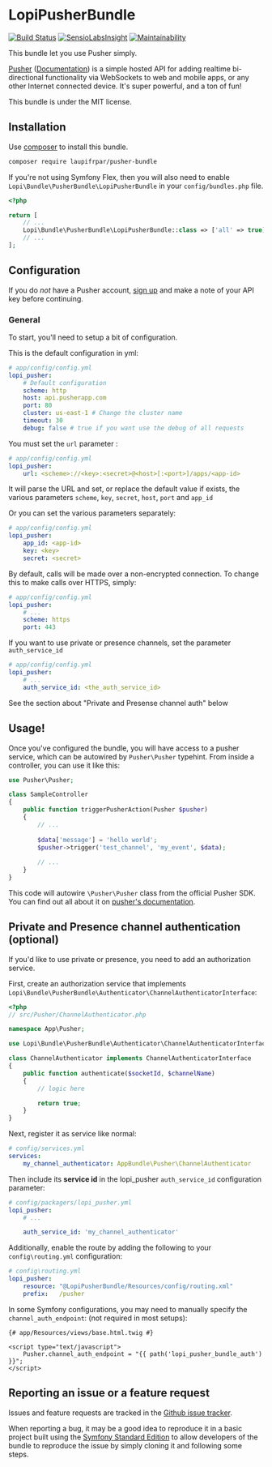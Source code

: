 # LopiPusherBundle

[![Build Status](https://travis-ci.org/laupiFrpar/LopiPusherBundle.svg?branch=master)](https://travis-ci.org/laupiFrpar/LopiPusherBundle)
[![SensioLabsInsight](https://insight.sensiolabs.com/projects/fc5c7590-2d84-47b0-b1e9-82b72c69767a/mini.png)](https://insight.sensiolabs.com/projects/fc5c7590-2d84-47b0-b1e9-82b72c69767a)
[![Maintainability](https://api.codeclimate.com/v1/badges/76235ea329f7ea57834b/maintainability)](https://codeclimate.com/github/laupiFrpar/LopiPusherBundle/maintainability)

This bundle let you use Pusher simply.

[Pusher](http://pusher.com/) ([Documentation](http://pusher.com/docs)) is a simple
hosted API for adding realtime bi-directional functionality via WebSockets to web
and mobile apps, or any other Internet connected device. It's super powerful, and
a ton of fun!

This bundle is under the MIT license.

## Installation

Use [composer](http://getcomposer.org) to install this bundle.

```bash
composer require laupifrpar/pusher-bundle
```

If you're not using Symfony Flex, then you will also need to enable 
`Lopi\Bundle\PusherBundle\LopiPusherBundle` in your `config/bundles.php` file.

```php
<?php

return [
    // ...
    Lopi\Bundle\PusherBundle\LopiPusherBundle::class => ['all' => true],
    // ...
];
```

## Configuration

If you do *not* have a Pusher account, [sign up](https://app.pusherapp.com/accounts/sign_up)
and make a note of your API key before continuing.

### General

To start, you'll need to setup a bit of configuration. 

This is the default configuration in yml:

```yml
# app/config/config.yml
lopi_pusher:
    # Default configuration
    scheme: http
    host: api.pusherapp.com
    port: 80
    cluster: us-east-1 # Change the cluster name
    timeout: 30
    debug: false # true if you want use the debug of all requests
```

You must set the `url` parameter :

```yml
# app/config/config.yml
lopi_pusher:
    url: <scheme>://<key>:<secret>@<host>[:<port>]/apps/<app-id>
```

It will parse the URL and set, or replace the default value if exists, the various parameters `scheme`, `key`, `secret`, `host`, `port` and `app_id`

Or you can set the various parameters separately:

```yml
# app/config/config.yml
lopi_pusher:
    app_id: <app-id>
    key: <key>
    secret: <secret>
```

By default, calls will be made over a non-encrypted connection. To change this to
make calls over HTTPS, simply:

```yml
# app/config/config.yml
lopi_pusher:
    # ...
    scheme: https
    port: 443
```

If you want to use private or presence channels, set the parameter `auth_service_id`

```yml
# app/config/config.yml
lopi_pusher:
    # ...
    auth_service_id: <the_auth_service_id>
```

See the section about "Private and Presense channel auth" below

## Usage!

Once you've configured the bundle, you will have access to a pusher service,
which can be autowired by `Pusher\Pusher` typehint.
From inside a controller, you can use it like this:

```php
use Pusher\Pusher;

class SampleController 
{
    public function triggerPusherAction(Pusher $pusher)
    {
        // ...
    
        $data['message'] = 'hello world';
        $pusher->trigger('test_channel', 'my_event', $data);
    
        // ...
    }
}
```

This code will autowire `\Pusher\Pusher` class from the official Pusher SDK. You can find out all about it on
[pusher's documentation](https://github.com/pusher/pusher-php-server#publishingtriggering-events).

## Private and Presence channel authentication (optional)

If you'd like to use private or presence, you need to add an authorization service.

First, create an authorization service that implements `Lopi\Bundle\PusherBundle\Authenticator\ChannelAuthenticatorInterface`:

```php
<?php
// src/Pusher/ChannelAuthenticator.php

namespace App\Pusher;

use Lopi\Bundle\PusherBundle\Authenticator\ChannelAuthenticatorInterface;

class ChannelAuthenticator implements ChannelAuthenticatorInterface
{
    public function authenticate($socketId, $channelName)
    {
        // logic here

        return true;
    }
}
```

Next, register it as service like normal:

```yml
# config/services.yml
services:
    my_channel_authenticator: AppBundle\Pusher\ChannelAuthenticator
```

Then include its **service id** in the lopi_pusher `auth_service_id` configuration
parameter:

```yml
# config/packagers/lopi_pusher.yml
lopi_pusher:
    # ...

    auth_service_id: 'my_channel_authenticator'
```

Additionally, enable the route by adding the following to your `config\routing.yml`
configuration:

```yml
# config\routing.yml
lopi_pusher:
    resource: "@LopiPusherBundle/Resources/config/routing.xml"
    prefix:   /pusher
```

In some Symfony configurations, you may need to manually specify the
`channel_auth_endpoint`: (not required in most setups):

```twig
{# app/Resources/views/base.html.twig #}

<script type="text/javascript">
    Pusher.channel_auth_endpoint = "{{ path('lopi_pusher_bundle_auth') }}";
</script>
```

## Reporting an issue or a feature request

Issues and feature requests are tracked in the [Github issue tracker](https://github.com/laupiFrpar/LopiPusherBundle/issues).

When reporting a bug, it may be a good idea to reproduce it in a basic project
built using the [Symfony Standard Edition](https://github.com/symfony/symfony-standard)
to allow developers of the bundle to reproduce the issue by simply cloning it
and following some steps.
